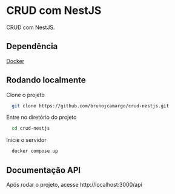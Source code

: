 
# CRUD com NestJS

CRUD com NestJS.


## Dependência

[Docker](https://www.docker.com/products/docker-desktop/)


## Rodando localmente

Clone o projeto

```bash
  git clone https://github.com/brunojcamargo/crud-nestjs.git
```

Entre no diretório do projeto

```bash
  cd crud-nestjs
```

Inicie o servidor

```bash
  docker compose up
```


## Documentação API

Após rodar o projeto, acesse http://localhost:3000/api